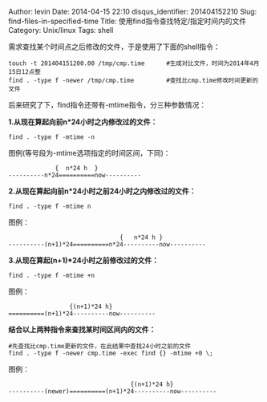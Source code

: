 Author: levin
Date: 2014-04-15 22:10
disqus_identifier: 201404152210
Slug: find-files-in-specified-time
Title: 使用find指令查找特定/指定时间内的文件
Category: Unix/linux
Tags: shell

需求查找某个时间点之后修改的文件，于是使用了下面的shell指令：<!-- more -->

    touch -t 201404151200.00 /tmp/cmp.time      #生成对比文件，时间为2014年4月15日12点整
    find . -type f -newer /tmp/cmp.time         #查找比cmp.time修改时间更新的文件

后来研究了下，find指令还带有-mtime指令，分三种参数情况：

**1.从现在算起向前n\*24小时之内修改过的文件：**

    find . -type f -mtime -n

图例(等号段为-mtime选项指定的时间区间，下同)：

                 {  n*24 h  }
    ----------n*24==========now----------

**2.从现在算起向前n\*24小时之前24小时之内修改过的文件：**

    find . -type f -mtime n

图例：

                                   {   n*24 h }
    ----------(n+1)*24==========n*24----------now----------

**3.从现在算起(n+1)\*24小时之前修改过的文件：**

    find . -type f -mtime +n

图例：

                     {(n+1)*24 h}
    ==========(n+1)*24----------now----------

**结合以上两种指令来查找某时间区间内的文件：**

    #先查找比cmp.time更新的文件，在此结果中查找24小时之前的文件
    find . -type f -newer cmp.time -exec find {} -mtime +0 \;

图例：

                                      {(n+1)*24 h}
    ----------(newer)==========(n+1)*24----------now----------

